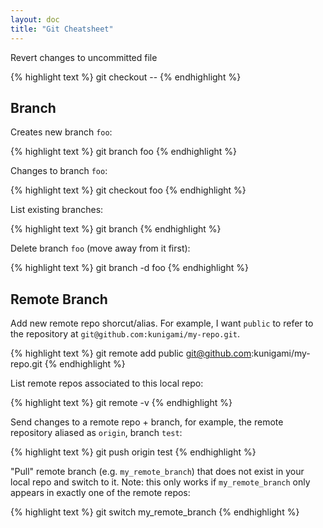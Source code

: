 ```yaml
---
layout: doc
title: "Git Cheatsheet"
---
```


Revert changes to uncommitted file

{% highlight text %}
git checkout -- <file>
{% endhighlight %}

## Branch

Creates new branch `foo`:

{% highlight text %}
git branch foo
{% endhighlight %}

Changes to branch `foo`:

{% highlight text %}
git checkout foo
{% endhighlight %}

List existing branches:

{% highlight text %}
git branch
{% endhighlight %}

Delete branch `foo` (move away from it first):

{% highlight text %}
git branch -d foo
{% endhighlight %}

## Remote Branch

Add new remote repo shorcut/alias. For example, I want `public` to refer to the repository at `git@github.com:kunigami/my-repo.git`.

{% highlight text %}
git remote add public git@github.com:kunigami/my-repo.git
{% endhighlight %}

List remote repos associated to this local repo:

{% highlight text %}
git remote -v
{% endhighlight %}

Send changes to a remote repo + branch, for example, the remote repository aliased as `origin`, branch `test`:

{% highlight text %}
git push origin test
{% endhighlight %}

"Pull" remote branch (e.g. `my_remote_branch`) that does not exist in your local repo and switch to it. Note: this only works if  `my_remote_branch` only appears in exactly one of the remote repos:

{% highlight text %}
git switch my_remote_branch
{% endhighlight %}

